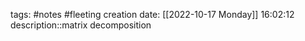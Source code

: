 tags: #notes #fleeting
creation date: [[2022-10-17 Monday]] 16:02:12
description::matrix decomposition